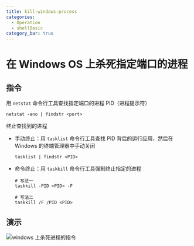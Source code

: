 ```yaml
---
title: kill-windows-process
categories:
  - Operation
  - shellBasic
category_bar: true
---
```


# 在 Windows OS 上杀死指定端口的进程

## 指令

用 `netstat` 命令行工具查找指定端口的进程 PID（进程提示符）

```shell
netstat -ano | findstr <port>
```

终止查找到的进程

- 手动终止：用 `tasklist` 命令行工具查找 PID 背后的运行应用，然后在 Windows 的终端管理器中手动关闭

    ```shell
    tasklist | findstr <PID>
    ```

- 命令终止：用 `taskkill` 命令行工具强制终止指定的进程

    ```shell
    # 写法一
    taskkill -PID <PID> -F
    
    # 写法二
    taskkill /F /PID <PID>
    ```

## 演示

![windows 上杀死进程的指令](https://dwj-oss.oss-cn-nanjing.aliyuncs.com/images/202403271023326.png)